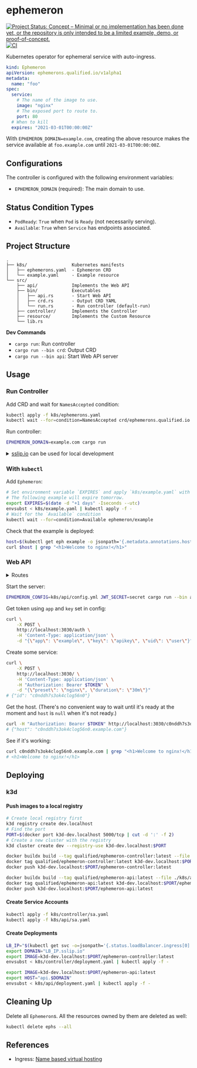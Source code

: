 # ephemeron

[![Project Status: Concept – Minimal or no implementation has been done yet, or the repository is only intended to be a limited example, demo, or proof-of-concept.](https://www.repostatus.org/badges/latest/concept.svg)](https://www.repostatus.org/#concept)
[![CI](https://github.com/kazk/ephemeron/workflows/CI/badge.svg)](https://github.com/kazk/ephemeron/actions?query=workflow%3ACI)


Kubernetes operator for ephemeral service with auto-ingress.

```yaml
kind: Ephemeron
apiVersion: ephemerons.qualified.io/v1alpha1
metadata:
  name: "foo"
spec:
  service:
    # The name of the image to use.
    image: "nginx"
    # The exposed port to route to.
    port: 80
  # When to kill
  expires: "2021-03-01T00:00:00Z"
```

With `EPHEMERON_DOMAIN=example.com`, creating the above resource makes the service available at `foo.example.com` until `2021-03-01T00:00:00Z`.

## Configurations

The controller is configured with the following environment variables:

- `EPHEMERON_DOMAIN` (required): The main domain to use.

## Status Condition Types

- `PodReady`: `True` when `Pod` is `Ready` (not necessarily serving).
- `Available`: `True` when `Service` has endpoints associated.

## Project Structure

```text
.
├── k8s/                 Kubernetes manifests
│   ├── ephemerons.yaml  - Ephemeron CRD
│   └── example.yaml     - Example resource
└── src/
    ├── api/             Implements the Web API
    ├── bin/             Executables
    │   ├── api.rs       - Start Web API
    │   ├── crd.rs       - Output CRD YAML
    │   └── run.rs       - Run controller (default-run)
    ├── controller/      Implements the Controller
    ├── resource/        Implements the Custom Resource
    └── lib.rs
```

**Dev Commands**

- `cargo run`: Run controller
- `cargo run --bin crd`: Output CRD
- `cargo run --bin api`: Start Web API server

## Usage 
### Run Controller

Add CRD and wait for `NamesAccepted` condition:
```bash
kubectl apply -f k8s/ephemerons.yaml
kubectl wait --for=condition=NamesAccepted crd/ephemerons.qualified.io
```

Run controller:
```bash
EPHEMERON_DOMAIN=example.com cargo run
```

<details>
<summary><a href="http://sslip.io">sslip.io</a> can be used for local development</summary>

`k3d/k3s` example:
```bash
LB_IP=$(kubectl get svc -o=jsonpath='{.status.loadBalancer.ingress[0].ip}' -n kube-system traefik)
EPHEMERON_DOMAIN="$LB_IP.sslip.io" cargo run
```

> `*.10.0.0.1.sslip.io` resolves to `10.0.0.1`

</details>

### With `kubectl`

Add `Ephemeron`:

```bash
# Set environment variable `EXPIRES` and apply `k8s/example.yaml` with it.
# The following example will expire tomorrow.
export EXPIRES=$(date -d "+1 days" -Iseconds --utc)
envsubst < k8s/example.yaml | kubectl apply -f -
# Wait for the `Available` condition
kubectl wait --for=condition=Available ephemeron/example
```

Check that the example is deployed:
```bash
host=$(kubectl get eph example -o jsonpath='{.metadata.annotations.host}')
curl $host | grep "<h1>Welcome to nginx!</h1>"
```

### Web API

<details>
<summary>Routes</summary>

- `POST /`: Create a new service based on `preset` specified in config that lives for `duration`.
  - Request `{preset: String, duration: String}`. Duration is a string like `5m`.
  - Response `{id: String}`. Use this `id` to control the resource.
- `GET /{id}`: Get the hostname of the service if available.
  - Response `{host: Option<String>, expires: DateTime<Utc>, tls: bool}`.
    - `host` is a string `{id}.{domain}` when available. Otherwise, `null`.
    - `expires` is when the service is destroyed.
    - `tls` is true if TLS is configured.
- `PATCH /{id}`: Update the expiration.
  - Request `{duration: String}`. Duration string like `5m`.
  - Response `{expires: DateTime<Utc>}`. The new expiration date time.
- `DELETE /{id}`: Delete the resource and any resources it owns.
- `POST /auth`: Authenticate with credentials set in config to get token. Other routes requires `Authorization: Bearer $TOKEN`.
  - Designed to be used by some backend service to authenticate on behalf of its user. `key` should be kept secret.
  - Request `{app: String, key: String, uid: String}`. `uid` must be unique within `app`.
  - Response `{token: String}`. `token` is a JWT with `sub` set to `{uid}@{app}`.

</details>

Start the server:

```bash
EPHEMERON_CONFIG=k8s/api/config.yml JWT_SECRET=secret cargo run --bin api
```

Get token using `app` and `key` set in config:

```bash
curl \
    -X POST \
    http://localhost:3030/auth \
    -H 'Content-Type: application/json' \
    -d "{\"app\": \"example\", \"key\": \"apikey\", \"uid\": \"user\"}"
```

Create some service:
```bash
curl \
    -X POST \
    http://localhost:3030/ \
    -H 'Content-Type: application/json' \
    -H "Authorization: Bearer $TOKEN" \
    -d "{\"preset\": \"nginx\", \"duration\": \"30m\"}"
# {"id": "c0nddh7s3ok4clog56n0"}
```

Get the host. (There's no convenient way to wait until it's ready at the moment and `host` is `null` when it's not ready.)
```bash
curl -H "Authorization: Bearer $TOKEN" http://localhost:3030/c0nddh7s3ok4clog56n0
# {"host": "c0nddh7s3ok4clog56n0.example.com"}
```

See if it's working:
```bash
curl c0nddh7s3ok4clog56n0.example.com | grep "<h1>Welcome to nginx!</h1>"
# <h1>Welcome to nginx!</h1>
```

## Deploying

### k3d

#### Push images to a local registry

```bash
# Create local registry first
k3d registry create dev.localhost
# Find the port
PORT=$(docker port k3d-dev.localhost 5000/tcp | cut -d ':' -f 2)
# Create a new cluster with the registry
k3d cluster create dev --registry-use k3d-dev.localhost:$PORT
```

```bash
docker buildx build --tag qualified/ephemeron-controller:latest --file ./k8s/controller/Dockerfile .
docker tag qualified/ephemeron-controller:latest k3d-dev.localhost:$PORT/ephemeron-controller:latest
docker push k3d-dev.localhost:$PORT/ephemeron-controller:latest
```

```bash
docker buildx build --tag qualified/ephemeron-api:latest --file ./k8s/api/Dockerfile .
docker tag qualified/ephemeron-api:latest k3d-dev.localhost:$PORT/ephemeron-api:latest
docker push k3d-dev.localhost:$PORT/ephemeron-api:latest
```
#### Create Service Accounts

```bash
kubectl apply -f k8s/controller/sa.yaml
kubectl apply -f k8s/api/sa.yaml
```

#### Create Deployments

```bash
LB_IP="$(kubectl get svc -o=jsonpath='{.status.loadBalancer.ingress[0].ip}' -n kube-system traefik)"
export DOMAIN="LB_IP.sslip.io"
export IMAGE=k3d-dev.localhost:$PORT/ephemeron-controller:latest
envsubst < k8s/controller/deployment.yaml | kubectl apply -f -

export IMAGE=k3d-dev.localhost:$PORT/ephemeron-api:latest
export HOST="api.$DOMAIN"
envsubst < k8s/api/deployment.yaml | kubectl apply -f -
```

## Cleaning Up

Delete all `Ephemeron`s. All the resources owned by them are deleted as well:
```bash
kubectl delete ephs --all
```

## References

- Ingress: [Name based virtual hosting](https://kubernetes.io/docs/concepts/services-networking/ingress/#name-based-virtual-hosting)

